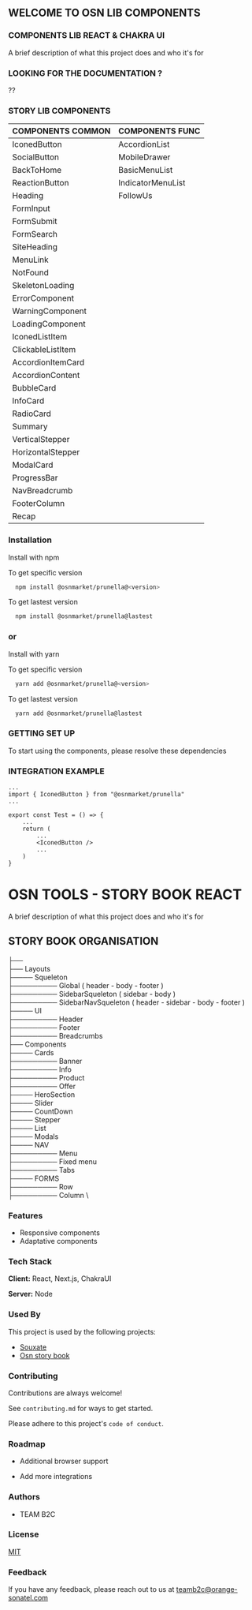 ## WELCOME TO OSN LIB COMPONENTS

### COMPONENTS LIB REACT & CHAKRA UI

A brief description of what this project does and who it's for

### LOOKING FOR THE DOCUMENTATION ?

??

### STORY LIB COMPONENTS

| COMPONENTS COMMON | COMPONENTS FUNC   |
|:------------------|:------------------|
| IconedButton      | AccordionList     |
| SocialButton      | MobileDrawer      |
| BackToHome        | BasicMenuList     |
| ReactionButton    | IndicatorMenuList |
| Heading           | FollowUs          |
| FormInput         |                   |
| FormSubmit        |                   |
| FormSearch        |                   |
| SiteHeading       |                   |
| MenuLink          |                   |
| NotFound          |                   |
| SkeletonLoading   |                   |
| ErrorComponent    |                   |
| WarningComponent  |                   |
| LoadingComponent  |                   |
| IconedListItem    |                   |
| ClickableListItem |                   |
| AccordionItemCard |                   |
| AccordionContent  |                   |
| BubbleCard        |                   |
| InfoCard          |                   |
| RadioCard         |                   |
| Summary           |                   |
| VerticalStepper   |                   |
| HorizontalStepper |                   |
| ModalCard         |                   |
| ProgressBar       |                   |
| NavBreadcrumb     |                   |
| FooterColumn      |                   |
| Recap             |                   |

### Installation

Install with npm

To get specific version

```bash
  npm install @osnmarket/prunella@<version>
```

To get lastest version

```bash
  npm install @osnmarket/prunella@lastest
```

### or

Install with yarn

To get specific version

```bash
  yarn add @osnmarket/prunella@<version>
```

To get lastest version

```bash
  yarn add @osnmarket/prunella@lastest
```

### GETTING SET UP

To start using the components, please resolve these dependencies

### INTEGRATION EXAMPLE

```
...
import { IconedButton } from "@osnmarket/prunella"
...

export const Test = () => {
    ...
    return (
        ...
        <IconedButton />
        ...
    )
}

```

# OSN TOOLS - STORY BOOK REACT

A brief description of what this project does and who it's for

## STORY BOOK ORGANISATION

├── \
├── Layouts \
├──── Squeleton \
├───────── Global ( header - body - footer ) \
├───────── SidebarSqueleton ( sidebar - body ) \
├───────── SidebarNavSqueleton ( header - sidebar - body - footer ) \
├──── UI \
├───────── Header \
├───────── Footer \
├───────── Breadcrumbs \
├── Components \
├──── Cards \
├───────── Banner \
├───────── Info \
├───────── Product \
├───────── Offer \
├──── HeroSection \
├──── Slider \
├──── CountDown \
├──── Stepper \
├──── List \
├──── Modals \
├──── NAV \
├───────── Menu \
├───────── Fixed menu \
├───────── Tabs \
├──── FORMS \
├───────── Row \
├───────── Column \

### Features

- Responsive components
- Adaptative components

### Tech Stack

**Client:** React, Next.js, ChakraUI

**Server:** Node

### Used By

This project is used by the following projects:

- [Souxate](?)
- [Osn story book](?)

### Contributing

Contributions are always welcome!

See `contributing.md` for ways to get started.

Please adhere to this project's `code of conduct`.

### Roadmap

- Additional browser support

- Add more integrations

### Authors

- TEAM B2C

### License

[MIT](https://choosealicense.com/licenses/mit/)

### Feedback

If you have any feedback, please reach out to us at teamb2c@orange-sonatel.com
